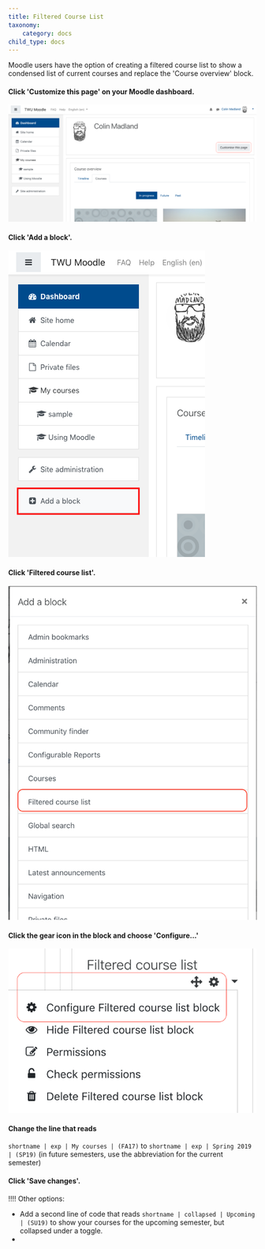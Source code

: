 ```yaml
---
title: Filtered Course List
taxonomy:
    category: docs
child_type: docs
---
```


Moodle users have the option of creating a filtered course list to show a condensed list of current courses and replace the 'Course overview' block.

#### Click 'Customize this page' on your Moodle dashboard.

![](filter-1.png)

#### Click 'Add a block'.

![](filter-2.png)

#### Click 'Filtered course list'.

![](filter-3.png)

#### Click the gear icon in the block and choose 'Configure...'

![](filter-4.png)

#### Change the line that reads

`shortname | exp | My courses | (FA17)` to `shortname | exp | Spring 2019 | (SP19)` (in future semesters, use the abbreviation for the current semester)

#### Click 'Save changes'.


!!!! Other options:
- Add a second line of code that reads `shortname | collapsed | Upcoming | (SU19)` to show your courses for the upcoming semester, but collapsed under a toggle.
-

